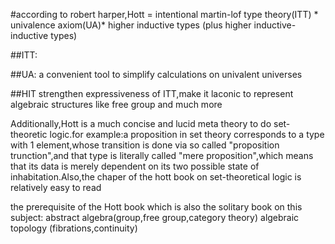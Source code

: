 #according to robert harper,Hott = intentional martin-lof type theory(ITT) * univalence axiom(UA)* higher inductive types (plus higher inductive-inductive types)

##ITT:

##UA:
  a convenient tool to simplify calculations on univalent universes

##HIT
  strengthen expressiveness of ITT,make it laconic to represent algebraic structures like free group and much more

Additionally,Hott is a much concise and lucid meta theory to do set-theoretic logic.for example:a proposition in set theory corresponds to a type with 1 element,whose transition is done via so called "proposition trunction",and that type is literally called "mere proposition",which means that its data is merely dependent on its two possible state of inhabitation.Also,the chaper of the hott book on set-theoretical logic is relatively easy to read

the prerequisite of the Hott book which is also the solitary book on this subject:
abstract algebra(group,free group,category theory)
algebraic topology (fibrations,continuity)

